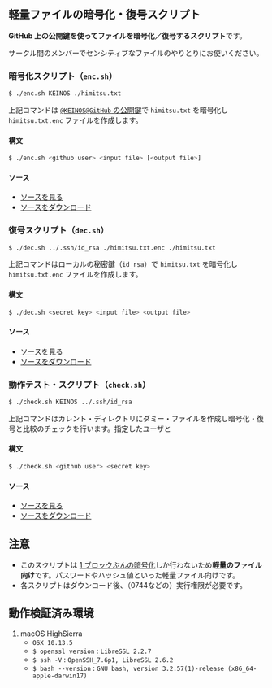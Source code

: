 ## 軽量ファイルの暗号化・復号スクリプト

**GitHub 上の公開鍵を使ってファイルを暗号化／復号するスクリプト**です。

サークル間のメンバーでセンシティブなファイルのやりとりにお使いください。


### 暗号化スクリプト（`enc.sh`）

```bash
$ ./enc.sh KEINOS ./himitsu.txt
```

上記コマンドは [`@KEINOS@GitHub` の公開鍵](https://github.com/KEINOS.keys)で `himitsu.txt` を暗号化し `himitsu.txt.enc` ファイルを作成します。

#### 構文

```bash
$ ./enc.sh <github user> <input file> [<output file>]
```

#### ソース

- [ソースを見る](https://github.com/Qithub-BOT/Qithub-ORG/blob/master/tools/crypt/enc.sh.txt)
- [ソースをダウンロード](https://qithub.tk/tools/crypt/?type=enc)

### 復号スクリプト（`dec.sh`）

```bash
$ ./dec.sh ../.ssh/id_rsa ./himitsu.txt.enc ./himitsu.txt
```

上記コマンドはローカルの秘密鍵（`id_rsa`）で `himitsu.txt` を暗号化し `himitsu.txt.enc` ファイルを作成します。

#### 構文

```bash
$ ./dec.sh <secret key> <input file> <output file>
```

#### ソース

- [ソースを見る](https://github.com/Qithub-BOT/Qithub-ORG/blob/master/tools/crypt/dec.sh.txt)
- [ソースをダウンロード](https://qithub.tk/tools/crypt/?type=dec)

### 動作テスト・スクリプト（`check.sh`）

```bash
$ ./check.sh KEINOS ../.ssh/id_rsa
```

上記コマンドはカレント・ディレクトリにダミー・ファイルを作成し暗号化・復号と比較のチェックを行います。指定したユーザと

#### 構文

```bash
$ ./check.sh <github user> <secret key>
```

#### ソース

- [ソースを見る](https://github.com/Qithub-BOT/Qithub-ORG/blob/master/tools/crypt/check.sh.txt)
- [ソースをダウンロード](https://qithub.tk/tools/crypt/?type=check)

## 注意

- このスクリプトは [1 ブロックぶんの暗号化](https://qiita.com/kunichiko/items/3c0b1a2915e9dacbd4c1)しか行わないため**軽量のファイル向け**です。パスワードやハッシュ値といった軽量ファイル向けです。
- 各スクリプトはダウンロード後、（0744などの）実行権限が必要です。

## 動作検証済み環境

1. macOS HighSierra
    - `OSX 10.13.5`
    - `$ openssl version` : `LibreSSL 2.2.7`
    - `$ ssh -V` : `OpenSSH_7.6p1, LibreSSL 2.6.2`
    - `$ bash --version` : `GNU bash, version 3.2.57(1)-release (x86_64-apple-darwin17)`

